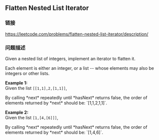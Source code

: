 ## Flatten Nested List Iterator  
### 链接  
https://leetcode.com/problems/flatten-nested-list-iterator/description/  
### 问题描述
Given a nested list of integers, implement an iterator to flatten it.

Each element is either an integer, or a list -- whose elements may also be integers or other lists.

**Example 1:**<br />
Given the list `[[1,1],2,[1,1]]`,
<p>
By calling *next* repeatedly until *hasNext* returns false, the order of elements returned by *next* should be: `[1,1,2,1,1]`.


**Example 2:**<br />
Given the list `[1,[4,[6]]]`,
<p>
By calling *next* repeatedly until *hasNext* returns false, the order of elements returned by *next* should be: `[1,4,6]`.

